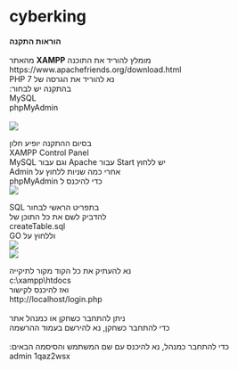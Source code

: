 # cyberking

<b>
הוראות התקנה
</b>
<br><br>
מהאתר <b>XAMPP</b> מומלץ להוריד את התוכנה
<br>
https://www.apachefriends.org/download.html
<br>
PHP 7 נא להוריד את הגרסה של
<br>
:בהתקנה יש לבחור<br>
MySQL<br>
phpMyAdmin<br><br>
<img src='http://oi65.tinypic.com/2eppr3q.jpg'/>

בסיום ההתקנה יופיע חלון <br>
XAMPP Control Panel<br>
MySQL וגם עבור Apache עבור Start יש ללחוץ
<br>
Admin אחרי כמה שניות ללחוץ על
<br>
phpMyAdmin כדי להיכנס ל
<br>
<img src='http://oi67.tinypic.com/2mzmmbr.jpg'/>

SQL בתפריט הראשי לבחור 
<br>
להדביק לשם את כל התוכן של 
<br>
createTable.sql
<br>
GO וללחוץ על 
<br>
<img src='http://oi64.tinypic.com/sv7921.jpg'/>
<br>
<img src='http://oi65.tinypic.com/24yu8n5.jpg'/>

נא להעתיק את כל הקוד מקור לתיקייה
<br>
c:\xampp\htdocs
<br>
ואז להיכנס לקישור
<br>
http://localhost/login.php
<br><br>
ניתן להתחבר כשחקן או כמנהל אתר
<br>
כדי להתחבר כשחקן, נא להירשם בעמוד ההרשמה  
<br>
:כדי להתחבר כמנהל, נא להיכנס עם שם המשתמש והסיסמה הבאים
<br>
admin 1qaz2wsx
